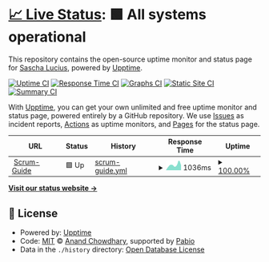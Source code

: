 # [📈 Live Status](https://SaschaLucius.github.io/upptime): <!--live status--> **🟩 All systems operational**

This repository contains the open-source uptime monitor and status page for [Sascha Lucius](https://www.linkedin.com/in/sascha-lucius), powered by [Upptime](https://github.com/upptime/upptime).

[![Uptime CI](https://github.com/SaschaLucius/upptime/workflows/Uptime%20CI/badge.svg)](https://github.com/SaschaLucius/upptime/actions?query=workflow%3A%22Uptime+CI%22)
[![Response Time CI](https://github.com/SaschaLucius/upptime/workflows/Response%20Time%20CI/badge.svg)](https://github.com/SaschaLucius/upptime/actions?query=workflow%3A%22Response+Time+CI%22)
[![Graphs CI](https://github.com/SaschaLucius/upptime/workflows/Graphs%20CI/badge.svg)](https://github.com/SaschaLucius/upptime/actions?query=workflow%3A%22Graphs+CI%22)
[![Static Site CI](https://github.com/SaschaLucius/upptime/workflows/Static%20Site%20CI/badge.svg)](https://github.com/SaschaLucius/upptime/actions?query=workflow%3A%22Static+Site+CI%22)
[![Summary CI](https://github.com/SaschaLucius/upptime/workflows/Summary%20CI/badge.svg)](https://github.com/SaschaLucius/upptime/actions?query=workflow%3A%22Summary+CI%22)

With [Upptime](https://upptime.js.org), you can get your own unlimited and free uptime monitor and status page, powered entirely by a GitHub repository. We use [Issues](https://github.com/SaschaLucius/upptime/issues) as incident reports, [Actions](https://github.com/SaschaLucius/upptime/actions) as uptime monitors, and [Pages](https://SaschaLucius.github.io/upptime) for the status page.

<!--start: status pages-->
<!-- This summary is generated by Upptime (https://github.com/upptime/upptime) -->
<!-- Do not edit this manually, your changes will be overwritten -->
<!-- prettier-ignore -->
| URL | Status | History | Response Time | Uptime |
| --- | ------ | ------- | ------------- | ------ |
| <img alt="" src="https://icons.duckduckgo.com/ip3/scrum-guide.schraubgewin.de.ico" height="13"> [Scrum-Guide](https://scrum-guide.schraubgewin.de/) | 🟩 Up | [scrum-guide.yml](https://github.com/SaschaLucius/upptime/commits/HEAD/history/scrum-guide.yml) | <details><summary><img alt="Response time graph" src="./graphs/scrum-guide/response-time-week.png" height="20"> 1036ms</summary><br><a href="https://SaschaLucius.github.io/upptime/history/scrum-guide"><img alt="Response time 964" src="https://img.shields.io/endpoint?url=https%3A%2F%2Fraw.githubusercontent.com%2FSaschaLucius%2Fupptime%2FHEAD%2Fapi%2Fscrum-guide%2Fresponse-time.json"></a><br><a href="https://SaschaLucius.github.io/upptime/history/scrum-guide"><img alt="24-hour response time 992" src="https://img.shields.io/endpoint?url=https%3A%2F%2Fraw.githubusercontent.com%2FSaschaLucius%2Fupptime%2FHEAD%2Fapi%2Fscrum-guide%2Fresponse-time-day.json"></a><br><a href="https://SaschaLucius.github.io/upptime/history/scrum-guide"><img alt="7-day response time 1036" src="https://img.shields.io/endpoint?url=https%3A%2F%2Fraw.githubusercontent.com%2FSaschaLucius%2Fupptime%2FHEAD%2Fapi%2Fscrum-guide%2Fresponse-time-week.json"></a><br><a href="https://SaschaLucius.github.io/upptime/history/scrum-guide"><img alt="30-day response time 954" src="https://img.shields.io/endpoint?url=https%3A%2F%2Fraw.githubusercontent.com%2FSaschaLucius%2Fupptime%2FHEAD%2Fapi%2Fscrum-guide%2Fresponse-time-month.json"></a><br><a href="https://SaschaLucius.github.io/upptime/history/scrum-guide"><img alt="1-year response time 964" src="https://img.shields.io/endpoint?url=https%3A%2F%2Fraw.githubusercontent.com%2FSaschaLucius%2Fupptime%2FHEAD%2Fapi%2Fscrum-guide%2Fresponse-time-year.json"></a></details> | <details><summary><a href="https://SaschaLucius.github.io/upptime/history/scrum-guide">100.00%</a></summary><a href="https://SaschaLucius.github.io/upptime/history/scrum-guide"><img alt="All-time uptime 99.97%" src="https://img.shields.io/endpoint?url=https%3A%2F%2Fraw.githubusercontent.com%2FSaschaLucius%2Fupptime%2FHEAD%2Fapi%2Fscrum-guide%2Fuptime.json"></a><br><a href="https://SaschaLucius.github.io/upptime/history/scrum-guide"><img alt="24-hour uptime 100.00%" src="https://img.shields.io/endpoint?url=https%3A%2F%2Fraw.githubusercontent.com%2FSaschaLucius%2Fupptime%2FHEAD%2Fapi%2Fscrum-guide%2Fuptime-day.json"></a><br><a href="https://SaschaLucius.github.io/upptime/history/scrum-guide"><img alt="7-day uptime 100.00%" src="https://img.shields.io/endpoint?url=https%3A%2F%2Fraw.githubusercontent.com%2FSaschaLucius%2Fupptime%2FHEAD%2Fapi%2Fscrum-guide%2Fuptime-week.json"></a><br><a href="https://SaschaLucius.github.io/upptime/history/scrum-guide"><img alt="30-day uptime 100.00%" src="https://img.shields.io/endpoint?url=https%3A%2F%2Fraw.githubusercontent.com%2FSaschaLucius%2Fupptime%2FHEAD%2Fapi%2Fscrum-guide%2Fuptime-month.json"></a><br><a href="https://SaschaLucius.github.io/upptime/history/scrum-guide"><img alt="1-year uptime 99.97%" src="https://img.shields.io/endpoint?url=https%3A%2F%2Fraw.githubusercontent.com%2FSaschaLucius%2Fupptime%2FHEAD%2Fapi%2Fscrum-guide%2Fuptime-year.json"></a></details>

<!--end: status pages-->

[**Visit our status website →**](https://SaschaLucius.github.io/upptime)

## 📄 License

- Powered by: [Upptime](https://github.com/upptime/upptime)
- Code: [MIT](./LICENSE) © [Anand Chowdhary](https://anandchowdhary.com), supported by [Pabio](https://pabio.com)
- Data in the `./history` directory: [Open Database License](https://opendatacommons.org/licenses/odbl/1-0/)
